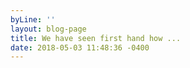 ```yaml
---
byLine: ''
layout: blog-page
title: We have seen first hand how ...
date: 2018-05-03 11:48:36 -0400
---
```

